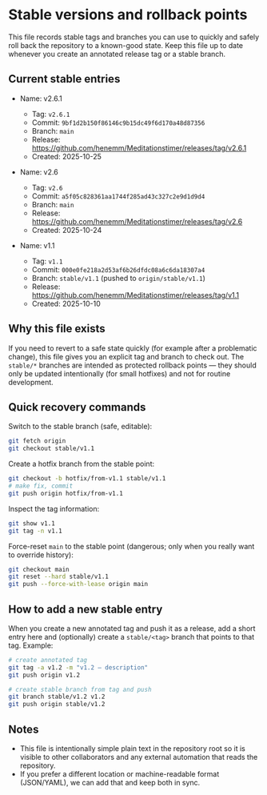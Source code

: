 # Stable versions and rollback points

This file records stable tags and branches you can use to quickly and safely roll back the repository to a known-good state. Keep this file up to date whenever you create an annotated release tag or a stable branch.

## Current stable entries

- Name: v2.6.1
  - Tag: `v2.6.1`
  - Commit: `9bf1d2b150f86146c9b15dc49f6d170a48d87356`
  - Branch: `main`
  - Release: https://github.com/henemm/Meditationstimer/releases/tag/v2.6.1
  - Created: 2025-10-25

- Name: v2.6
  - Tag: `v2.6`
  - Commit: `a5f05c828361aa1744f285ad43c327c2e9d1d9d4`
  - Branch: `main`
  - Release: https://github.com/henemm/Meditationstimer/releases/tag/v2.6
  - Created: 2025-10-24

- Name: v1.1
  - Tag: `v1.1`
  - Commit: `000e0fe218a2d53af6b26dfdc08a6c6da18307a4`
  - Branch: `stable/v1.1` (pushed to `origin/stable/v1.1`)
  - Release: https://github.com/henemm/Meditationstimer/releases/tag/v1.1
  - Created: 2025-10-10

## Why this file exists

If you need to revert to a safe state quickly (for example after a problematic change), this file gives you an explicit tag and branch to check out. The `stable/*` branches are intended as protected rollback points — they should only be updated intentionally (for small hotfixes) and not for routine development.

## Quick recovery commands

Switch to the stable branch (safe, editable):

```bash
git fetch origin
git checkout stable/v1.1
```

Create a hotfix branch from the stable point:

```bash
git checkout -b hotfix/from-v1.1 stable/v1.1
# make fix, commit
git push origin hotfix/from-v1.1
```

Inspect the tag information:

```bash
git show v1.1
git tag -n v1.1
```

Force-reset `main` to the stable point (dangerous; only when you really want to override history):

```bash
git checkout main
git reset --hard stable/v1.1
git push --force-with-lease origin main
```

## How to add a new stable entry

When you create a new annotated tag and push it as a release, add a short entry here and (optionally) create a `stable/<tag>` branch that points to that tag. Example:

```bash
# create annotated tag
git tag -a v1.2 -m "v1.2 — description"
git push origin v1.2

# create stable branch from tag and push
git branch stable/v1.2 v1.2
git push origin stable/v1.2
```

## Notes

- This file is intentionally simple plain text in the repository root so it is visible to other collaborators and any external automation that reads the repository.
- If you prefer a different location or machine-readable format (JSON/YAML), we can add that and keep both in sync.
